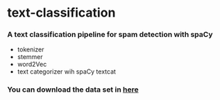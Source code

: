 # text-classification
### A text classification pipeline for spam detection with spaCy
- tokenizer
- stemmer
- word2Vec
- text categorizer wih spaCy textcat
 
### You can download the data set in [here](https://www.kaggle.com/uciml/sms-spam-collection-dataset)
